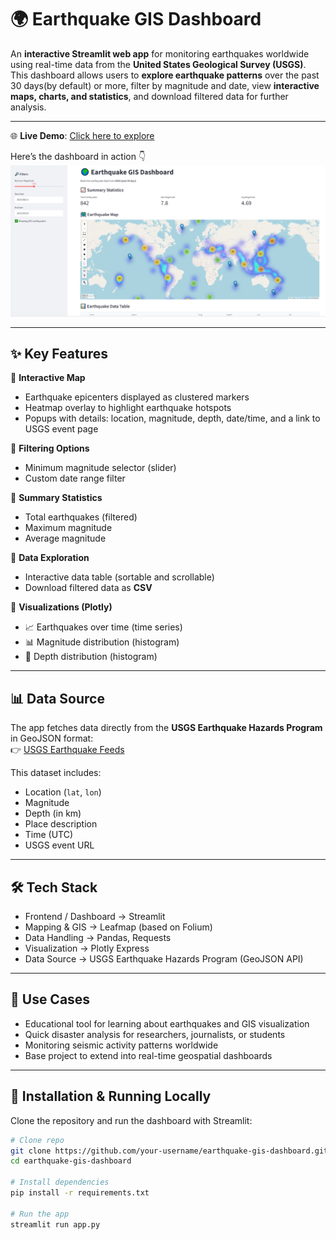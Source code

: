 # 🌍 Earthquake GIS Dashboard

An **interactive Streamlit web app** for monitoring earthquakes worldwide using real-time data from the **United States Geological Survey (USGS)**. This dashboard allows users to **explore earthquake patterns** over the past 30 days(by default) or more, filter by magnitude and date, view **interactive maps, charts, and statistics**, and download filtered data for further analysis.

---

🌐 **Live Demo**: [Click here to explore](https://your-streamlit-url.streamlit.app)

Here’s the dashboard in action 👇  
![Earthquake Dashboard Demo](earthquake-dashboard.png)

---
## ✨ Key Features

🔹 **Interactive Map**
- Earthquake epicenters displayed as clustered markers
- Heatmap overlay to highlight earthquake hotspots
- Popups with details: location, magnitude, depth, date/time, and a link to USGS event page

🔹 **Filtering Options**
- Minimum magnitude selector (slider)
- Custom date range filter

🔹 **Summary Statistics**
- Total earthquakes (filtered)
- Maximum magnitude
- Average magnitude

🔹 **Data Exploration**
- Interactive data table (sortable and scrollable)
- Download filtered data as **CSV**

🔹 **Visualizations (Plotly)**
- 📈 Earthquakes over time (time series)
- 📊 Magnitude distribution (histogram)
- 🌊 Depth distribution (histogram)

---
## 📊 Data Source

The app fetches data directly from the **USGS Earthquake Hazards Program** in GeoJSON format:  
👉 [USGS Earthquake Feeds](https://earthquake.usgs.gov/earthquakes/feed/v1.0/geojson.php)

This dataset includes:
- Location (`lat`, `lon`)
- Magnitude
- Depth (in km)
- Place description
- Time (UTC)
- USGS event URL

---

## 🛠️ Tech Stack

- Frontend / Dashboard → Streamlit
- Mapping & GIS → Leafmap (based on Folium)
- Data Handling → Pandas, Requests
- Visualization → Plotly Express
- Data Source → USGS Earthquake Hazards Program (GeoJSON API)

---

## 📌 Use Cases

- Educational tool for learning about earthquakes and GIS visualization
- Quick disaster analysis for researchers, journalists, or students
- Monitoring seismic activity patterns worldwide
- Base project to extend into real-time geospatial dashboards

---

## 🚀 Installation & Running Locally

Clone the repository and run the dashboard with Streamlit:

```bash
# Clone repo
git clone https://github.com/your-username/earthquake-gis-dashboard.git
cd earthquake-gis-dashboard

# Install dependencies
pip install -r requirements.txt

# Run the app
streamlit run app.py
